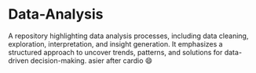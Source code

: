 # Data-Analysis
A repository highlighting data analysis processes, including data cleaning, exploration, interpretation, and insight generation. It emphasizes a structured approach to uncover trends, patterns, and solutions for data-driven decision-making.
asier after cardio 😄



